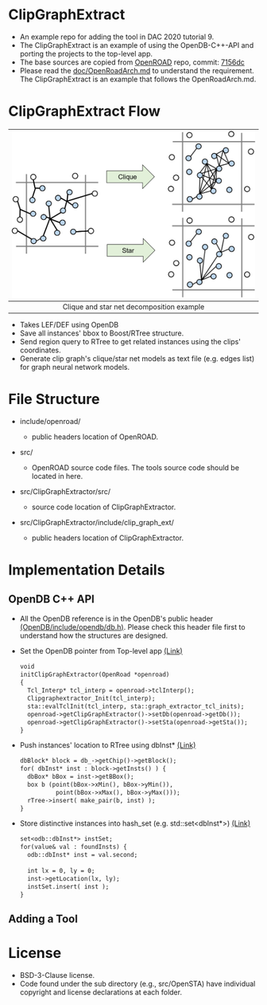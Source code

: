 # ClipGraphExtract
- An example repo for adding the tool in DAC 2020 tutorial 9.
- The ClipGraphExtract is an example of using the OpenDB-C++-API and porting the projects to the top-level app.
- The base sources are copied from [OpenROAD](https://github.com/The-OpenROAD-Project/OpenROAD) repo, commit: [7156dc](https://github.com/The-OpenROAD-Project/OpenROAD/commit/7156dc41b0be75e9090b456103a2a1510913a4d2)
- Please read the [doc/OpenRoadArch.md](https://github.com/The-OpenROAD-Project/OpenROAD/blob/master/doc/OpenRoadArch.md) to understand the requirement. The ClipGraphExtract is an  example that follows the OpenRoadArch.md.

# ClipGraphExtract Flow
| <img src="/doc/clique-star.png" width=600px> |
|:--:|
| Clique and star net decomposition example |
- Takes LEF/DEF using OpenDB
- Save all instances' bbox to Boost/RTree structure. 
- Send region query to RTree to get related instances using the clips' coordinates.
- Generate clip graph's clique/star net models as text file (e.g. edges list) for graph neural network models.

# File Structure
-  include/openroad/  
    - public headers location of OpenROAD.

- src/ 
    - OpenROAD source code files. The tools source code should be located in here. 
  
- src/ClipGraphExtractor/src/  
    - source code location of ClipGraphExtractor.
  
- src/ClipGraphExtractor/include/clip_graph_ext/  
    - public headers location of ClipGraphExtractor.
  

# Implementation Details
## OpenDB C++ API
- All the OpenDB reference is in the OpenDB's public header [(OpenDB/include/opendb/db.h)](https://github.com/The-OpenROAD-Project/OpenDB/blob/ebbf56ee8ddb08f9a8da5febafe37691731f2932/include/opendb/db.h). Please check this header file first to understand how the structures are designed.

- Set the OpenDB pointer from Top-level app [(Link)](https://github.com/mgwoo/ClipGraphExtract/blob/ead17cee5b4bde069b64913a9d1d3749cf3d4f92/src/ClipGraphExtract/src/MakeClipGraphExtractor.cpp#L30-L31)

      void 
      initClipGraphExtractor(OpenRoad *openroad) 
      {
        Tcl_Interp* tcl_interp = openroad->tclInterp();
        Clipgraphextractor_Init(tcl_interp);
        sta::evalTclInit(tcl_interp, sta::graph_extractor_tcl_inits);
        openroad->getClipGraphExtractor()->setDb(openroad->getDb());
        openroad->getClipGraphExtractor()->setSta(openroad->getSta());
      }
    
- Push instances' location to RTree using dbInst* [(Link)](https://github.com/mgwoo/ClipGraphExtract/blob/ead17cee5b4bde069b64913a9d1d3749cf3d4f92/src/ClipGraphExtract/src/clipGraphExtractor.cpp#L74-L80)

      dbBlock* block = db_->getChip()->getBlock();
      for( dbInst* inst : block->getInsts() ) {
        dbBox* bBox = inst->getBBox();
        box b (point(bBox->xMin(), bBox->yMin()), 
                point(bBox->xMax(), bBox->yMax()));
        rTree->insert( make_pair(b, inst) );
      }

- Store distinctive instances into hash_set (e.g. std::set<dbInst*>) [(Link)](https://github.com/mgwoo/ClipGraphExtract/blob/ead17cee5b4bde069b64913a9d1d3749cf3d4f92/src/ClipGraphExtract/src/clipGraphExtractor.cpp#L110-L119)

      set<odb::dbInst*> instSet;
      for(value& val : foundInsts) {
        odb::dbInst* inst = val.second;
    
        int lx = 0, ly = 0;
        inst->getLocation(lx, ly);
        instSet.insert( inst ); 
      }


## Adding a Tool




# License
- BSD-3-Clause license. 
- Code found under the sub directory (e.g., src/OpenSTA) have individual copyright and license declarations at each folder.
